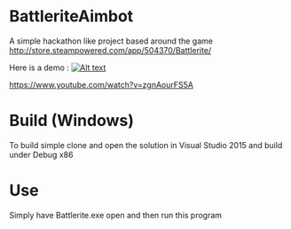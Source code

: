 # BattleriteAimbot
A simple hackathon like project based around the game http://store.steampowered.com/app/504370/Battlerite/

Here is a demo :
[![Alt text](https://img.youtube.com/vi/TD-zgnAourFS5A/0.jpg)](https://www.youtube.com/watch?v=zgnAourFS5A)

https://www.youtube.com/watch?v=zgnAourFS5A

# Build (Windows)
To build simple clone and open the solution in Visual Studio 2015 and build under Debug x86

# Use
Simply have Battlerite.exe open and then run this program